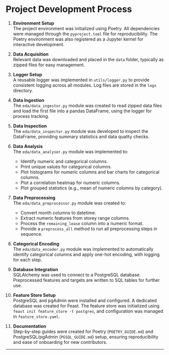 # Project Development Process

1. **Environment Setup**  
   The project environment was initialized using Poetry. All dependencies were managed through the `pyproject.toml` file for reproducibility. The Poetry environment was also registered as a Jupyter kernel for interactive development.

2. **Data Acquisition**  
   Relevant data was downloaded and placed in the `data` folder, typically as zipped files for easy management.

3. **Logger Setup**  
   A reusable logger was implemented in `utils/logger.py` to provide consistent logging across all modules. Log files are stored in the `logs` directory. 

4. **Data Ingestion**  
   The `eda/data_ingestor.py` module was created to read zipped data files and load the first file into a pandas DataFrame, using the logger for process tracking.

5. **Data Inspection**  
   The `eda/data_inspector.py` module was developed to inspect the DataFrame, providing summary statistics and data quality checks.

6. **Data Analysis**  
   The `eda/data_analyser.py` module was implemented to:
   - Identify numeric and categorical columns.
   - Print unique values for categorical columns.
   - Plot histograms for numeric columns and bar charts for categorical columns.
   - Plot a correlation heatmap for numeric columns.
   - Plot grouped statistics (e.g., mean of numeric columns by category).

7. **Data Preprocessing**  
   The `eda/data_preprocessor.py` module was created to:
   - Convert month columns to datetime.
   - Extract numeric features from storey range columns.
   - Process the `remaining_lease` column into a numeric format.
   - Provide a `preprocess_all` method to run all preprocessing steps in sequence.

8. **Categorical Encoding**  
   The `eda/data_encoder.py` module was implemented to automatically identify categorical columns and apply one-hot encoding, with logging for each step.

9. **Database Integration**  
   SQLAlchemy was used to connect to a PostgreSQL database. Preprocessed features and targets are written to SQL tables for further use.

10. **Feature Store Setup**  
    PostgreSQL and pgAdmin were installed and configured. A dedicated database was created for Feast. The feature store was initialized using `feast init feature_store -t postgres`, and configuration was managed in `feature_store.yaml`.

11. **Documentation**  
    Step-by-step guides were created for Poetry (`POETRY_GUIDE.md`) and PostgreSQL/pgAdmin (`PGSQL_GUIDE.md`) setup, ensuring reproducibility and ease of onboarding for new contributors.

---
